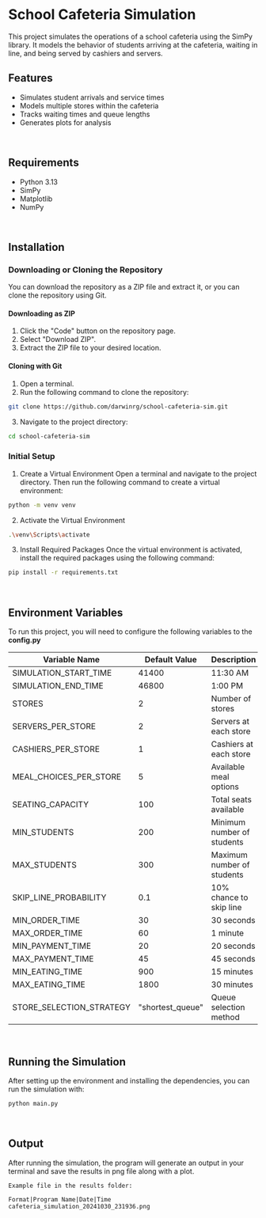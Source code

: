 

# School Cafeteria Simulation

This project simulates the operations of a school cafeteria using the SimPy library. It models the behavior of students arriving at the cafeteria, waiting in line, and being served by cashiers and servers.


## Features

- Simulates student arrivals and service times
- Models multiple stores within the cafeteria
- Tracks waiting times and queue lengths
- Generates plots for analysis

&nbsp;
## Requirements

- Python 3.13
- SimPy
- Matplotlib
- NumPy

&nbsp;
## Installation

### Downloading or Cloning the Repository

You can download the repository as a ZIP file and extract it, or you can clone the repository using Git.

#### Downloading as ZIP

1. Click the "Code" button on the repository page.
2. Select "Download ZIP".
3. Extract the ZIP file to your desired location.

#### Cloning with Git

1. Open a terminal.
2. Run the following command to clone the repository:

```sh
git clone https://github.com/darwinrg/school-cafeteria-sim.git
```
3. Navigate to the project directory:
```sh
cd school-cafeteria-sim
```

### Initial Setup

1. Create a Virtual Environment
Open a terminal and navigate to the project directory. Then run the following command to create a virtual environment:
```sh
python -m venv venv
```

2. Activate the Virtual Environment
```sh
.\venv\Scripts\activate
```

3. Install Required Packages
Once the virtual environment is activated, install the required packages using the following command:

```sh
pip install -r requirements.txt
```

&nbsp;
## Environment Variables

To run this project, you will need to configure the following  variables to the **config.py**

| Variable Name | Default Value | Description |
|--------------|---------------|-------------|
| SIMULATION_START_TIME | 41400 | 11:30 AM |
| SIMULATION_END_TIME | 46800 | 1:00 PM |
| STORES | 2 | Number of stores |
| SERVERS_PER_STORE | 2 | Servers at each store |
| CASHIERS_PER_STORE | 1 | Cashiers at each store |
| MEAL_CHOICES_PER_STORE | 5 | Available meal options |
| SEATING_CAPACITY | 100 | Total seats available |
| MIN_STUDENTS | 200 | Minimum number of students |
| MAX_STUDENTS | 300 | Maximum number of students |
| SKIP_LINE_PROBABILITY | 0.1 | 10% chance to skip line |
| MIN_ORDER_TIME | 30 | 30 seconds |
| MAX_ORDER_TIME | 60 | 1 minute |
| MIN_PAYMENT_TIME | 20 | 20 seconds |
| MAX_PAYMENT_TIME | 45 | 45 seconds |
| MIN_EATING_TIME | 900 | 15 minutes |
| MAX_EATING_TIME | 1800 | 30 minutes |
| STORE_SELECTION_STRATEGY | "shortest_queue" | Queue selection method |

&nbsp;
## Running the Simulation
After setting up the environment and installing the dependencies, you can run the simulation with:

```sh
python main.py
```
&nbsp;
## Output
After running the simulation, the program will generate an output in your terminal and save the results in png file along with a plot.

```
Example file in the results folder:

Format|Program Name|Date|Time
cafeteria_simulation_20241030_231936.png